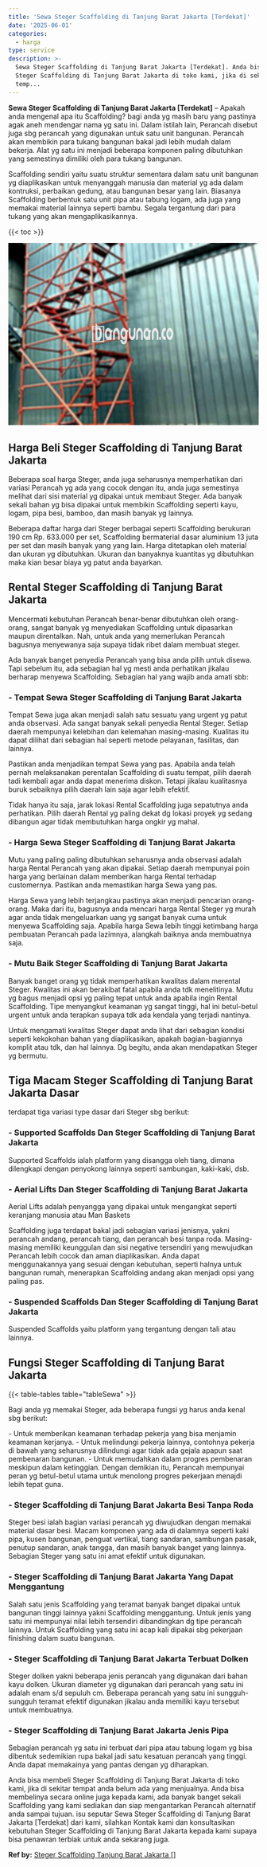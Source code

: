 ```yaml
---
title: 'Sewa Steger Scaffolding di Tanjung Barat Jakarta [Terdekat]'
date: '2025-06-01'
categories:
  - harga
type: service
description: >-
  Sewa Steger Scaffolding di Tanjung Barat Jakarta [Terdekat]. Anda bisa membeli
  Steger Scaffolding di Tanjung Barat Jakarta di toko kami, jika di sekitar
  temp...
---
```


**Sewa Steger Scaffolding di Tanjung Barat Jakarta \[Terdekat\]** – Apakah anda mengenal apa itu Scaffolding? bagi anda yg masih baru yang pastinya agak aneh mendengar nama yg satu ini. Dalam istilah lain, Perancah disebut juga sbg perancah yang digunakan untuk satu unit bangunan. Perancah akan membikin para tukang bangunan bakal jadi lebih mudah dalam bekerja. Alat yg satu ini menjadi beberapa komponen paling dibutuhkan yang semestinya dimiliki oleh para tukang bangunan.

Scaffolding sendiri yaitu suatu struktur sementara dalam satu unit bangunan yg diaplikasikan untuk menyanggah manusia dan material yg ada dalam kontruksi, perbaikan gedung, atau bangunan besar yang lain. Biasanya Scaffolding berbentuk satu unit pipa atau tabung logam, ada juga yang memakai material lainnya seperti bambu. Segala tergantung dari para tukang yang akan mengaplikasikannya.

{{< toc >}}

![Sewa Steger Scaffolding di Tanjung Barat Jakarta [Terdekat]](/images/sewa-scaffolding-steger-18.png)

## Harga Beli Steger Scaffolding di Tanjung Barat Jakarta

Beberapa soal harga Steger, anda juga seharusnya memperhatikan dari variasi Perancah yg ada yang cocok dengan itu, anda juga semestinya melihat dari sisi material yg dipakai untuk membaut Steger. Ada banyak sekali bahan yg bisa dipakai untuk membikin Scaffolding seperti kayu, logam, pipa besi, bamboo, dan masih banyak yg lainnya.

Beberapa daftar harga dari Steger berbagai seperti Scaffolding berukuran 190 cm Rp. 633.000 per set, Scaffolding bermaterial dasar aluminium 13 juta per set dan masih banyak yang yang lain. Harga ditetapkan oleh material dan ukuran yg dibutuhkan. Ukuran dan banyaknya kuantitas yg dibutuhkan maka kian besar biaya yg patut anda bayarkan.

## Rental Steger Scaffolding di Tanjung Barat Jakarta

Mencermati kebutuhan Perancah benar-benar dibutuhkan oleh orang-orang, sangat banyak yg menyediakan Scaffolding untuk dipasarkan maupun direntalkan. Nah, untuk anda yang memerlukan Perancah bagusnya menyewanya saja supaya tidak ribet dalam membuat steger.

Ada banyak banget penyedia Perancah yang bisa anda pilih untuk disewa. Tapi sebelum itu, ada sebagian hal yg mesti anda perhatikan jikalau berharap menyewa Scaffolding. Sebagian hal yang wajib anda amati sbb:

### \- Tempat Sewa Steger Scaffolding di Tanjung Barat Jakarta

Tempat Sewa juga akan menjadi salah satu sesuatu yang urgent yg patut anda observasi. Ada sangat banyak sekali penyedia Rental Steger. Setiap daerah mempunyai kelebihan dan kelemahan masing-masing. Kualitas itu dapat dilihat dari sebagian hal seperti metode pelayanan, fasilitas, dan lainnya.

Pastikan anda menjadikan tempat Sewa yang pas. Apabila anda telah pernah melaksanakan perentalan Scaffolding di suatu tempat, pilih daerah tadi kembali agar anda dapat menerima diskon. Tetapi jikalau kualitasnya buruk sebaiknya pilih daerah lain saja agar lebih efektif.

Tidak hanya itu saja, jarak lokasi Rental Scaffolding juga sepatutnya anda perhatikan. Pilih daerah Rental yg paling dekat dg lokasi proyek yg sedang dibangun agar tidak membutuhkan harga ongkir yg mahal.

### \- Harga Sewa Steger Scaffolding di Tanjung Barat Jakarta

Mutu yang paling paling dibutuhkan seharusnya anda observasi adalah harga Rental Perancah yang akan dipakai. Setiap daerah mempunyai poin harga yang berlainan dalam memberikan harga Rental terhadap customernya. Pastikan anda memastikan harga Sewa yang pas.

Harga Sewa yang lebih terjangkau pastinya akan menjadi pencarian orang-orang. Maka dari itu, bagusnya anda mencari harga Rental Steger yg murah agar anda tidak mengeluarkan uang yg sangat banyak cuma untuk menyewa Scaffolding saja. Apabila harga Sewa lebih tinggi ketimbang harga pembuatan Perancah pada lazimnya, alangkah baiknya anda membuatnya saja.

### \- Mutu Baik Steger Scaffolding di Tanjung Barat Jakarta

Banyak banget orang yg tidak memperhatikan kwalitas dalam merental Steger. Kwalitas ini akan berakibat fatal apabila anda tdk menelitinya. Mutu yg bagus menjadi opsi yg paling tepat untuk anda apabila ingin Rental Scaffolding. Tipe menyangkut keamanan yg sangat tinggi, hal ini betul-betul urgent untuk anda terapkan supaya tdk ada kendala yang terjadi nantinya.

Untuk mengamati kwalitas Steger dapat anda lihat dari sebagian kondisi seperti kekokohan bahan yang diaplikasikan, apakah bagian-bagiannya komplit atau tdk, dan hal lainnya. Dg begitu, anda akan mendapatkan Steger yg bermutu.

## Tiga Macam Steger Scaffolding di Tanjung Barat Jakarta Dasar

terdapat tiga variasi type dasar dari Steger sbg berikut:

### \- Supported Scaffolds Dan Steger Scaffolding di Tanjung Barat Jakarta

Supported Scaffolds ialah platform yang disangga oleh tiang, dimana dilengkapi dengan penyokong lainnya seperti sambungan, kaki-kaki, dsb.

### \- Aerial Lifts Dan Steger Scaffolding di Tanjung Barat Jakarta

Aerial Lifts adalah penyangga yang dipakai untuk mengangkat seperti keranjang manusia atau Man Baskets

Scaffolding juga terdapat bakal jadi sebagian variasi jenisnya, yakni perancah andang, perancah tiang, dan perancah besi tanpa roda. Masing-masing memiliki keunggulan dan sisi negative tersendiri yang mewujudkan Perancah lebih cocok dan aman diaplikasikan. Anda dapat menggunakannya yang sesuai dengan kebutuhan, seperti halnya untuk bangunan rumah, menerapkan Scaffolding andang akan menjadi opsi yang paling pas.

### \- Suspended Scaffolds Dan Steger Scaffolding di Tanjung Barat Jakarta

Suspended Scaffolds yaitu platform yang tergantung dengan tali atau lainnya.

## Fungsi Steger Scaffolding di Tanjung Barat Jakarta

{{< table-tables table="tableSewa" >}}

Bagi anda yg memakai Steger, ada beberapa fungsi yg harus anda kenal sbg berikut:

\- Untuk memberikan keamanan terhadap pekerja yang bisa menjamin keamanan kerjanya. - Untuk melindungi pekerja lainnya, contohnya pekerja di bawah yang seharusnya dilindungi agar tidak ada gejala apapun saat pembenaran bangunan. - Untuk memudahkan dalam progres pembenaran meskipun dalam ketinggian. Dengan demikian itu, Perancah mempunyai peran yg betul-betul utama untuk menolong progres pekerjaan menajdi lebih tepat guna.

### \- Steger Scaffolding di Tanjung Barat Jakarta Besi Tanpa Roda

Steger besi ialah bagian variasi perancah yg diwujudkan dengan memakai material dasar besi. Macam komponen yang ada di dalamnya seperti kaki pipa, kusen bangunan, penguat vertikal, tiang sandaran, sambungan pasak, penutup sandaran, anak tangga, dan masih banyak banget yang lainnya. Sebagian Steger yang satu ini amat efektif untuk digunakan.

### \- Steger Scaffolding di Tanjung Barat Jakarta Yang Dapat Menggantung

Salah satu jenis Scaffolding yang teramat banyak banget dipakai untuk bangunan tinggi lainnya yakni Scaffolding menggantung. Untuk jenis yang satu ini mempunyai nilai lebih tersendiri dibandingkan dg tipe perancah lainnya. Untuk Scaffolding yang satu ini acap kali dipakai sbg pekerjaan finishing dalam suatu bangunan.

### \- Steger Scaffolding di Tanjung Barat Jakarta Terbuat Dolken

Steger dolken yakni beberapa jenis perancah yang digunakan dari bahan kayu dolken. Ukuran diameter yg digunakan dari perancah yang satu ini adalah enam s/d sepuluh cm. Beberapa perancah yang satu ini sungguh-sungguh teramat efektif digunakan jikalau anda memiliki kayu tersebut untuk membuatnya.

### \- Steger Scaffolding di Tanjung Barat Jakarta Jenis Pipa

Sebagian perancah yg satu ini terbuat dari pipa atau tabung logam yg bisa dibentuk sedemikian rupa bakal jadi satu kesatuan perancah yang tinggi. Anda dapat memakainya yang pantas dengan yg diharapkan.

Anda bisa membeli Steger Scaffolding di Tanjung Barat Jakarta di toko kami, jika di sekitar tempat anda belum ada yang menjualnya. Anda bisa membelinya secara online juga kepada kami, ada banyak banget sekali Scaffolding yang kami sediakan dan siap mengantarkan Perancah alternatif anda sampai tujuan. isu seputar Sewa Steger Scaffolding di Tanjung Barat Jakarta \[Terdekat\] dari kami, silahkan Kontak kami dan konsultasikan kebutuhan Steger Scaffolding di Tanjung Barat Jakarta kepada kami supaya bisa penawran terbiak untuk anda sekarang juga.

**Ref by:** [Steger Scaffolding Tanjung Barat Jakarta []](https://id.wikipedia.org/wiki/Steger)
